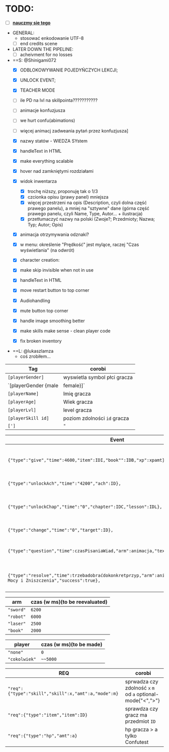 
# TODO:
- [ ] [**nauczmy sie tego**](https://training.github.com/kit/downloads/github-git-cheat-sheet.pdf)
- GENERAL:
  - stosować enkodowanie UTF-8
  - [ ] end credits scene
- LATER DOWN THE PIPELINE:
  - [ ] acheivment for no losses
- ==S: @Shinigami072
  - [x] ODBLOKOWYWANIE POJEDYŃCZYCH LEKCJI;
  - [x] UNLOCK EVENT;
  
  - [x] TEACHER MODE

  - [ ] ile PD na lvl na skillpointa??????????? 

  - [ ] animacje konfuzjusza
  - [ ] we hurt confu(abimations)
  - [ ] więcej animacj zadweania pytań przez konfuzjusza]
  
  - [x] nazwy statów - WIEDZA SYstem
  - [x] handleText in HTML
  - [X] make everything scalable
  - [x] hover nad zamkniętymi rozdziałami
  - [x] widok inwentarza
    - [x] trochę niższy, proponuję tak o 1/3
    - [x] czcionka opisu (prawy panel) mniejsza
	- [x] więcej przestrzeni na opis (Description, czyli dolna część prawego panelu), a mniej na "sztywne" dane (górna część prawego panelu, czyli Name, Type, Autor... + ilustracja)
	- [x] przetłumaczyć nazwy na polski (Zwoje?; Przedmioty; Nazwa; Typ; Autor; Opis)
  - [x] animacja otrzymywania odznaki?
  - [x] w menu: określenie "Prędkość" jest mylące, raczej "Czas wyświetlania" (na odwrót)
  - [x] character creation:
  - [x] make skip invisible when not in use
  - [x] handleText in HTML
  - [x] move restart button to top corner
  - [x] Audiohandling
  - [x] mute button top corner
  - [X] handle image smoothing better
  - [x] make skills make sense - clean player code
  - [x] fix broken inventory 
- ==L: @lukaszlamza
  - coś zrobiłem...

Tag|corobi
---|---
`[playerGender]` | wyswietla symbol płci gracza
`[playerGender {male|female}]` | zmaina tekstu w zalożności od płci gracza 
`[playerName]` | Imię gracza
`[playerAge]` | Wiek gracza
`[playerLvl]` | level gracza
`[playerSkill id]`| poziom zdolności `id` gracza 
`[']`| `"`

Event|corobi
---|---
`{"type":"give","time":4600,"item":IDI,"book"":IDB,"xp":xpamt},` | daj graczowi Item `IDI`, książkę `IDB`, `xpamt` Doświadczenia
`{"type":"unlockAch","time":"4200","ach":ID},` | odblokuj osiągnięcie `ID`
`{"type":"unlockChap","time":"0","chapter":IDC,"lesson":IDL},` | odblokuj lekcję `IDL`["test" dla konfucjusza] w rozdziale `IDC`
`{"type":"change","time":"0","target":ID},`| przeskocz do sceny `ID`
`{"type":"question","time":czasPisaniaWiad,"arm":animacja,"text":pytanie},`| zadaje pytanie z animacją (patrz tabela poniżej)
`{"type":"resolve","time":trzebadobraćdokonkretprzyp,"arm":animacja,"player":"Argument Mocy i Zniszczenia","success":true},` | na początku bloku kolejnego pytania

arm|czas (w ms)(to be reevaluated)
---|---
`"sword"`|`6200`
`"robot"`|`6000`
`"laser"`|`2500`
`"book"`|`2000`

player|czas (w ms)(to be made)
---|---
`"none"`|`0`
`"cokolwiek"`|`~~5000`


REQ|corobi
---|---
`"req":{"type":"skill","skill":x,"amt":a,"mode":m}`| sprwadza czy zdolność `x` `m` od `a` optional-mode{"<",">"}
`"req":{"type":"item","item":ID}`| sprawdza czy gracz ma przedmiot `ID`
`"req":{"type":"hp","amt":a}`| hp gracza > a tylko Confutest







